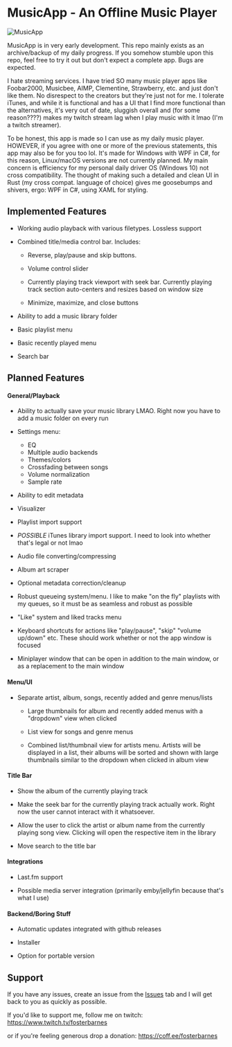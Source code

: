 # MusicApp - An Offline Music Player

![MusicApp](https://i.imgur.com/H7qcVCc.png)

MusicApp is in very early development. This repo mainly exists as an archive/backup of my daily progress. If you somehow stumble upon this repo, feel free to try it out but don't expect a complete app. Bugs are expected.

I hate streaming services. I have tried SO many music player apps like Foobar2000, 
Musicbee, AIMP, Clementine, Strawberry, etc. and just don't like them. No disrespect to the creators but they're just not for me. I tolerate iTunes, and while it is functional and has a UI that I find more functional than the alternatives, it's very out of date, sluggish overall and (for some reason????) makes my twitch stream lag when I play music with it lmao (I'm a twitch streamer). 

To be honest, this app is made so I can use as my daily music player. HOWEVER, if you agree with one or more of the previous statements, this app may also be for you too lol. It's made for Windows with WPF in C#, for this reason, Linux/macOS versions are not currently planned. My main concern is efficiency for my personal daily driver OS (Windows 10) not cross compatibility. The thought of making such a detailed and clean UI in Rust (my cross compat. language of choice) gives me goosebumps and shivers, ergo: WPF in C#, using XAML for styling. 

## Implemented Features

- Working audio playback with various filetypes. Lossless support

- Combined title/media control bar. Includes:
  
  - Reverse, play/pause and skip buttons.
  
  - Volume control slider
  
  - Currently playing track viewport with seek bar. Currently playing track section auto-centers and resizes based on window size
  
  - Minimize, maximize, and close buttons 

- Ability to add a music library folder

- Basic playlist menu

- Basic recently played menu

- Search bar

## Planned Features

#### General/Playback

- Ability to actually save your music library LMAO. Right now you have to add a music folder on every run

- Settings menu:
  
  - EQ
  - Multiple audio backends
  - Themes/colors
  - Crossfading between songs
  - Volume normalization
  - Sample rate

- Ability to edit metadata

- Visualizer

- Playlist import support

- *POSSIBLE* iTunes library import support. I need to look into whether that's legal or not lmao

- Audio file converting/compressing

- Album art scraper

- Optional metadata correction/cleanup

- Robust queueing system/menu. I like to make "on the fly" playlists with my queues, so it must be as seamless and robust as possible

- "Like" system and liked tracks menu

- Keyboard shortcuts for actions like "play/pause", "skip" "volume up/down" etc. These should work whether or not the app window is focused

- Miniplayer window that can be open in addition to the main window, or as a replacement to the main window

#### Menu/UI

- Separate artist, album, songs, recently added and genre menus/lists
  
  - Large thumbnails for album and recently added menus with a "dropdown" view when clicked
  
  - List view for songs and genre menus
  
  - Combined list/thumbnail view for artists menu. Artists will be displayed in a list, their albums will be sorted and shown with large thumbnails similar to the dropdown when clicked in album view

#### Title Bar

- Show the album of the currently playing track

- Make the seek bar for the currently playing track actually work. Right now the user cannot interact with it whatsoever.

- Allow the user to click the artist or album name from the currently playing song view. Clicking will open the respective item in the library

- Move search to the title bar

#### Integrations

- Last.fm support

- Possible media server integration (primarily emby/jellyfin because that's what I use)

#### Backend/Boring Stuff

- Automatic updates integrated with github releases

- Installer

- Option for portable version

## Support

If you have any issues, create an issue from the [Issues](https://github.com/fosterbarnes/rustitles/issues) tab and I will get back to you as quickly as possible.

If you'd like to support me, follow me on twitch:
https://www.twitch.tv/fosterbarnes

or if you're feeling generous drop a donation:
https://coff.ee/fosterbarnes
